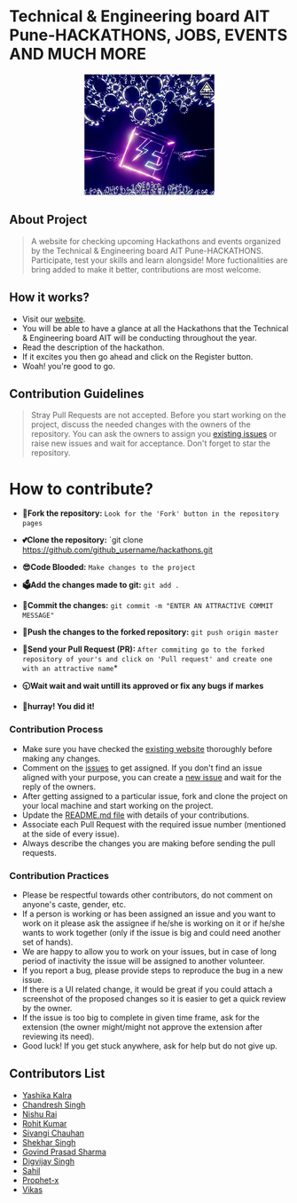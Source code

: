 
# Technical & Engineering board AIT Pune-HACKATHONS, JOBS, EVENTS AND MUCH MORE


<div align="center"><img src="images/tb_favicon.png"/></div>

## About Project
> A website for checking upcoming Hackathons and events organized by the Technical & Engineering board AIT Pune-HACKATHONS. Participate, test your skills and learn alongside! More fuctionalities are bring added to make it better, contributions are most welcome.
 
## How it works?
- Visit our [website](https://ait-techboard.github.io/hackathons/).
- You will be able to have a glance at all the Hackathons that the Technical & Engineering board AIT will be conducting throughout the year.
- Read the description of the hackathon.
- If it excites you then go ahead and click on the Register button.
- Woah! you're good to go.

## Contribution Guidelines
> Stray Pull Requests are not accepted. Before you start working on the project, discuss the needed changes with the owners of the repository. You can ask the owners to assign you [existing issues](https://github.com/AIT-TECHBOARD/hackathons/issues) or raise new issues and wait for acceptance. Don't forget to star the repository.

# How to contribute?


   - **:floppy_disk:Fork the repository:** `Look for the 'Fork' button in the repository pages`
   
   - **💕Clone the repository:** `git clone https://github.com/github_username/hackathons.git

   - **😎Code Blooded:**  `Make changes to the project`

   - **🗳Add the changes made to git:** `git add .`

   - **📝Commit the changes:** `git commit -m "ENTER AN ATTRACTIVE COMMIT MESSAGE"`

   - **👊Push the changes to the forked repository:** `git push origin master`

   - **🙏Send your Pull Request (PR):** `After commiting go to the forked repository of your's and click on 'Pull request' and create one with an attractive name`*

   - **🕤Wait wait and wait untill its approved or fix any bugs if markes**
   - **🎉hurray! You did it!**



### Contribution Process
* Make sure you have checked the [existing website](https://ait-techboard.github.io/hackathons/) thoroughly before making any changes.
* Comment on the [issues](https://github.com/AIT-TECHBOARD/hackathons/issues) to get assigned. If you don't find an issue aligned with your purpose, you can create a [new issue](https://github.com/AIT-TECHBOARD/hackathons/issues/new) and wait for the reply of the owners.
* After getting assigned to a particular issue, fork and clone the project on your local machine and start working on the project.
* Update the [README.md file](https://github.com/AIT-TECHBOARD/hackathons/blob/master/README.md) with details of your contributions.
* Associate each Pull Request with the required issue number (mentioned at the side of every issue).
* Always describe the changes you are making before sending the pull requests.

### Contribution Practices
- Please be respectful towards other contributors, do not comment on anyone's caste, gender, etc.
- If a person is working or has been assigned an issue and you want to work on it please ask the assignee if he/she is working on it or if he/she wants to work together (only if the issue is big and could need another set of hands).
- We are happy to allow you to work on your issues, but in case of long period of inactivity the issue will be assigned to another volunteer.
- If you report a bug, please provide steps to reproduce the bug in a new issue.
- If there is a UI related change, it would be great if you could attach a screenshot of the proposed changes so it is easier to get a quick review by the owner.
- If the issue is too big to complete in given time frame, ask for the extension (the owner might/might not approve the extension after reviewing its need).
- Good luck! If you get stuck anywhere, ask for help but do not give up.

## Contributors List
- [Yashika Kalra](https://github.com/Yashika25)
- [Chandresh Singh](https://github.com/The-Pascal)
- [Nishu Rai](https://github.com/nishu91020)
- [Rohit Kumar](https://github.com/The-Fuse)
- [Sivangi Chauhan](https://github.com/Co123Dev)
- [Shekhar Singh](https://github.com/The-Anton)
- [Govind Prasad Sharma](https://github.com/Gopu03GPS)
- [Digvijay Singh](https://github.com/dsprajput)
- [Sahil](https://github.com/DeOxYs24)
- [Prophet-x](https://github.com/prophet-x)
- [Vikas](https://github.com/vikaschoudhary22)